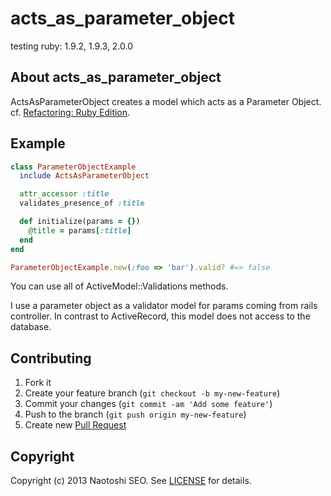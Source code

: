 # acts_as_parameter_object

testing ruby: 1.9.2, 1.9.3, 2.0.0

## About acts_as_parameter_object

ActsAsParameterObject creates a model which acts as a Parameter Object. cf. [Refactoring: Ruby Edition](http://www.amazon.com/dp/0321603508).

## Example

```ruby
class ParameterObjectExample
  include ActsAsParameterObject

  attr_accessor :title
  validates_presence_of :title

  def initialize(params = {})
    @title = params[:title]
  end
end

ParameterObjectExample.new(:foo => 'bar').valid? #=> false
```

You can use all of ActiveModel::Validations methods.

I use a parameter object as a validator model for params coming from rails controller. 
In contrast to ActiveRecord, this model does not access to the database. 

## Contributing

1. Fork it
2. Create your feature branch (`git checkout -b my-new-feature`)
3. Commit your changes (`git commit -am 'Add some feature'`)
4. Push to the branch (`git push origin my-new-feature`)
5. Create new [Pull Request](../../pull/new/master)

## Copyright

Copyright (c) 2013 Naotoshi SEO. See [LICENSE](LICENSE) for details.
